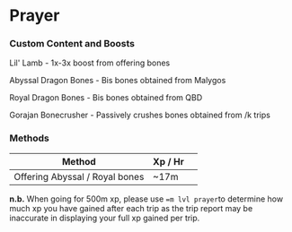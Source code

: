 # Prayer

### Custom Content and Boosts

Lil' Lamb - 1x-3x boost from offering bones

Abyssal Dragon Bones - Bis bones obtained from Malygos

Royal Dragon Bones - Bis bones obtained from QBD

Gorajan Bonecrusher - Passively crushes bones obtained from /k trips

### Methods

| Method                         | Xp / Hr |   |
| ------------------------------ | ------- | - |
| Offering Abyssal / Royal bones | \~17m   |   |

**n.b.** When going for 500m xp, please use `=m lvl prayer`to determine how much xp you have gained after each trip as the trip report may be inaccurate in displaying your full xp gained per trip.
